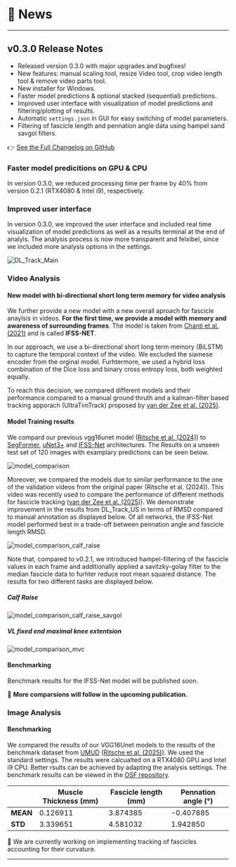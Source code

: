 # 📰 News

---

## v0.3.0 Release Notes

- Released version 0.3.0 with major upgrades and bugfixes!
- New features: manual scaling tool, resize Video tool, crop video length tool & remove video parts tool.
- New installer for Windows.
- Faster model predictions & optional stacked (sequential) predictions.
- Improved user interface with visualization of model predictions and filtering/plotting of results.
- Automatic `settings.json` in GUI for easy switching of model parameters.
- Filtering of fascicle length and pennation angle data using hampel sand savgol filters.

👉 [See the Full Changelog on GitHub](https://github.com/PaulRitsche/DL_Track_US/blob/main/CHANGELOG.rst)

### Faster model predicitions on GPU & CPU

In version 0.3.0, we reduced processing time per frame by 40% from version 0.2.1 (RTX4080 & Intel i9), respectively.

### Improved user interface

In version 0.3.0, we improved the user interface and included real time visualization of model predictions as well as a results terminal at the end of analyis. The analysis process is now more transparent and felxibel, since we included more analysis options in the settings. 

![DL_Track_Main](md_graphics/DLTrack_mainUI.png)

### Video Analysis 

#### New model with bi-directional short long term memory for video analysis

We further provide a new model with a new overall aproach for fascicle anaylsis in videos. **For the first time, we provide a model with memory and awareness of surrounding frames**. The model is taken from [Chanti et al. (2021)](https://ieeexplore.ieee.org/document/9350651) and is called **IFSS-NET**. 

In our approach, we use a bi-directional short long term memory (BiLSTM) to capture the temporal context of the video. We excluded the siamese encoder from the orginal model. Furhtermore, we used a hybrid loss combination of the Dice loss and binary cross entropy loss, both weighted equally. 

To reach this decision, we compared different models and their performance compared to a manual ground thruth and a kalman-filter based tracking apporach (UltraTimTrack) proposed by [van der Zee et al. (2025)](https://peerj.com/articles/cs-2636/). 

#### Model Training results 

We compard our previous vgg16unet model ([Ritsche et al. (2024)](https://doi.org/10.1016/j.ultrasmedbio.2024.01.004)) to [SegFormer](https://arxiv.org/pdf/2105.15203), [uNet3+](https://arxiv.org/pdf/2004.08790) and [IFSS-Net](https://ieeexplore.ieee.org/document/9350651) architectures. The Results on a unseen test set of 120 images with examplary predictions can be seen below. 

![model_comparison](md_graphics/model_training_test/model_comparison.png)

Moreover, we compared the models due to similar performance to the one of the validation videos from the original paper (Ritsche et al. (2024)). This video was recently used to compare the performance of different methods for fascicle tracking ([van der Zee et al. (2025)](https://peerj.com/articles/cs-2636/)). We demonstrate improvement in the results from DL_Track_US in terms of RMSD compared to manual annotation as displayed below. Of all networks, the IFSS-Net model performed best in a trade-off between pennation angle and fascicle length RMSD. 

![model_comparison_calf_raise](md_graphics/model_training_test/model_comparison_calf_raise.png)	

Note that, compared to v0.2.1, we introduced hampel-filtering of the fascicle values in each frame and additionally applied a savitzky-golay filter to the median fascicle data to furhter reduce root mean squared distance. The results for two different tasks are displayed below. 

##### Calf Raise

![model_comparison_calf_raise_savgol](md_graphics/model_training_test/model_comparison_calf_raise_savgol.png)

##### VL fixed end maximal knee extentsion

![model_comparison_mvc](md_graphics/model_training_test/model_comparison_mvc.png)

#### Benchmarking

Benchmark results for the IFSS-Net model will be published soon.


🚨 **More comparsions will follow in the upcoming publication.**

### Image Analysis

#### Benchmarking

We compared the results of our VGG16Unet models to the results of the benchmark dataset from [UMUD](https://universalmuscledatabase.streamlit.app/) ([Ritsche et al. (2025)](https://osf.io/preprints/osf/syr4z_v1)). We used the standard settings. The results were calcualted on a RTX4080 GPU and Intel i9 CPU. Better rsults can be achieved by adapting the analysis settings. The benchmark results can be viewed in the [OSF repository](https://osf.io/7mjsc/files/osfstorage).

|         | Muscle Thickness (mm)      | Fascicle length (mm)     | Pennation angle (°)       |
|---------|------------|------------|-------------|
| **MEAN** | 0.126911   | 3.874385   | -0.407885   |
| **STD**  | 3.339651   | 4.581032   | 1.942850    |



🚨 We are currently working on implementing tracking of fascicles accounting for their curvature.



---
